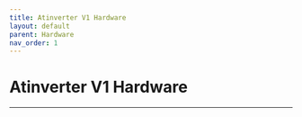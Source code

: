 ```yaml
---
title: Atinverter V1 Hardware
layout: default
parent: Hardware
nav_order: 1
---
```


# **Atinverter V1 Hardware**
***